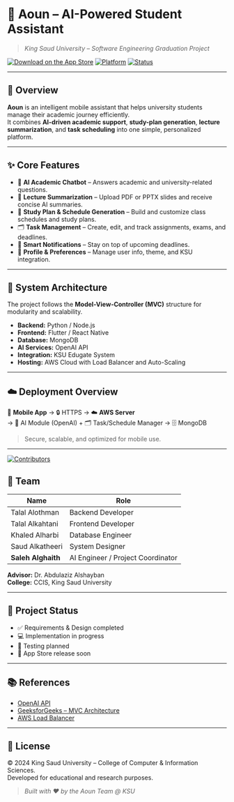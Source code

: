 # 🧠 Aoun – AI-Powered Student Assistant  
> *King Saud University – Software Engineering Graduation Project*  

[![Download on the App Store](https://img.shields.io/badge/App_Store-Available-blue?logo=apple)](https://apps.apple.com/app/example-link-here)
[![Platform](https://img.shields.io/badge/platform-Mobile%20App-green)](#)
[![Status](https://img.shields.io/badge/status-Development-informational)](#)

---

## 🎯 Overview  
**Aoun** is an intelligent mobile assistant that helps university students manage their academic journey efficiently.  
It combines **AI-driven academic support**, **study-plan generation**, **lecture summarization**, and **task scheduling** into one simple, personalized platform.  

---

## ✨ Core Features  

- 🤖 **AI Academic Chatbot** – Answers academic and university-related questions.  
- 🧾 **Lecture Summarization** – Upload PDF or PPTX slides and receive concise AI summaries.  
- 📅 **Study Plan & Schedule Generation** – Build and customize class schedules and study plans.  
- 🗂️ **Task Management** – Create, edit, and track assignments, exams, and deadlines.  
- 🔔 **Smart Notifications** – Stay on top of upcoming deadlines.  
- 👤 **Profile & Preferences** – Manage user info, theme, and KSU integration.  

---

## 🧩 System Architecture  

The project follows the **Model-View-Controller (MVC)** structure for modularity and scalability.  
- **Backend:** Python / Node.js  
- **Frontend:** Flutter / React Native  
- **Database:** MongoDB  
- **AI Services:** OpenAI API  
- **Integration:** KSU Edugate System  
- **Hosting:** AWS Cloud with Load Balancer and Auto-Scaling  

---

## ☁️ Deployment Overview  

📱 **Mobile App** → 🔒 HTTPS → ☁️ **AWS Server**  
→ 🤖 AI Module (OpenAI) + 🗂 Task/Schedule Manager → 🗄 MongoDB  

> Secure, scalable, and optimized for mobile use.

---
[![Contributors](https://contrib.rocks/image?repo=Salghaith/Aoun)](https://github.com/Salghaith/Aoun/graphs/contributors)

## 👥 Team  

| Name | Role |
|------|------|
| Talal Alothman | Backend Developer |
| Talal Alkahtani | Frontend Developer |
| Khaled Alharbi | Database Engineer |
| Saud Alkatheeri | System Designer |
| **Saleh Alghaith** | AI Engineer / Project Coordinator |

**Advisor:** Dr. Abdulaziz Alshayban  
**College:** CCIS, King Saud University  

---

## 🧭 Project Status  

- ✅ Requirements & Design completed  
- 💻 Implementation in progress  
- 🧪 Testing planned  
- 🚀 App Store release soon  

---

## 📚 References  

- [OpenAI API](https://openai.com/api)  
- [GeeksforGeeks – MVC Architecture](https://www.geeksforgeeks.org/mvc-architecture-system-design/)  
- [AWS Load Balancer](https://docs.aws.amazon.com/elasticloadbalancing/latest/application/introduction.html)

---

## 📜 License  
© 2024 King Saud University – College of Computer & Information Sciences.  
Developed for educational and research purposes.  

> *Built with ❤️ by the Aoun Team @ KSU*
